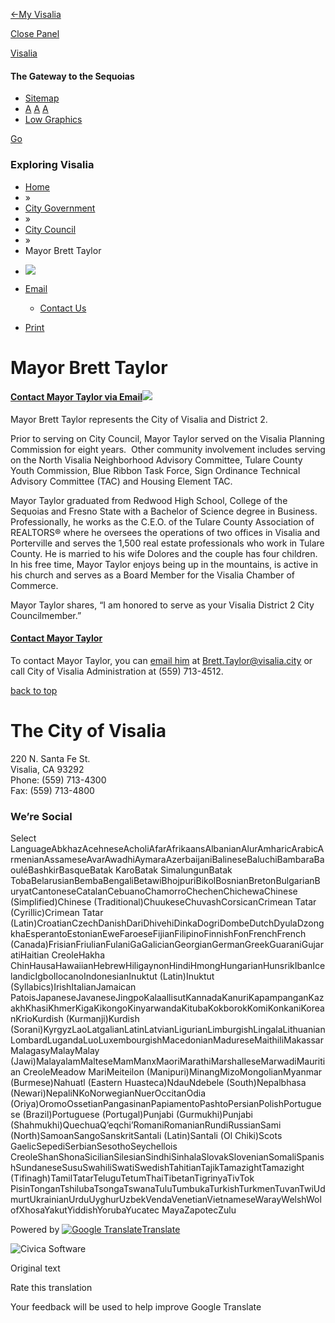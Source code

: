 [←My Visalia](https://www.visalia.city/government/city_council/mayor_brett_taylor.asp)

[Close Panel](https://www.visalia.city/government/city_council/mayor_brett_taylor.asp)

[Visalia](https://visalia.city/default.asp "Return to Home")

#### The Gateway to the Sequoias

- [Sitemap](https://www.visalia.city/sitemap.asp)
- [A](https://www.visalia.city/government/city_council/mayor_brett_taylor.asp) [A](https://www.visalia.city/government/city_council/mayor_brett_taylor.asp) [A](https://www.visalia.city/government/city_council/mayor_brett_taylor.asp)
- [Low Graphics](https:subGrphVer%28'lo'%29)

[Go](https:frmSearchGo%28%29;)

### Exploring Visalia

- [Home](https://visalia.city/default.asp)
- »
- [City Government](https://www.visalia.city/government/default.asp)
- »
- [City Council](https://www.visalia.city/government/city_council/default.asp)
- »
- Mayor Brett Taylor

<!--THE END-->

- ![](https://www.visalia.city/img/00/icons/newicons/icon-add.png)
- [Email](https://www.visalia.city/government/city_council/mayor_brett_taylor.asp)
  
  - [Contact Us](https:Civica_Modal.showModal%28'modal-contact-us',%20'/custom/overlay/contact-us.asp?m=1&u=http%3A%2F%2Fwww.visalia.city%2Fgovernment%2Fcity_council%2Fmayor_brett_taylor.asp&i=921&t=%27%2C%20%27medium%27%2C%20%27modalJsInit%28%29%27%20%29%3B)
- [Print](https:window.print%28%29;)

# Mayor Brett Taylor

#### [Contact Mayor Taylor via Email![](https://www.visalia.city/images/Departments/CityCouncil/Brett_Taylor_Photo_City_Council_2023.jpg)](mailto:brett.taylor@visalia.city?subject=Email%20from%20City%20of%20Visalia%20Website)

Mayor Brett Taylor represents the City of Visalia and District 2.

Prior to serving on City Council, Mayor Taylor served on the Visalia Planning Commission for eight years.  Other community involvement includes serving on the North Visalia Neighborhood Advisory Committee, Tulare County Youth Commission, Blue Ribbon Task Force, Sign Ordinance Technical Advisory Committee (TAC) and Housing Element TAC.

Mayor Taylor graduated from Redwood High School, College of the Sequoias and Fresno State with a Bachelor of Science degree in Business. Professionally, he works as the C.E.O. of the Tulare County Association of REALTORS® where he oversees the operations of two offices in Visalia and Porterville and serves the 1,500 real estate professionals who work in Tulare County. He is married to his wife Dolores and the couple has four children. In his free time, Mayor Taylor enjoys being up in the mountains, is active in his church and serves as a Board Member for the Visalia Chamber of Commerce.

Mayor Taylor shares, “I am honored to serve as your Visalia District 2 City Councilmember.” 

#### [Contact Mayor Taylor](mailto:brett.taylor@visalia.city?subject=Email%20from%20City%20Website)

To contact Mayor Taylor, you can [email him](mailto:brett.taylor@visalia.city?subject=Email%20from%20City%20Website) at [Brett.Taylor@visalia.city](mailto:mailto:Brett.Taylor@visalia.city) or call City of Visalia Administration at (559) 713-4512.

[back to top](https://www.visalia.city/government/city_council/mayor_brett_taylor.asp/%5Cdefault.asp)

# The City of Visalia

220 N. Santa Fe St.  
Visalia, CA 93292  
Phone: (559) 713-4300  
Fax: (559) 713-4800

### We’re Social

Select LanguageAbkhazAcehneseAcholiAfarAfrikaansAlbanianAlurAmharicArabicArmenianAssameseAvarAwadhiAymaraAzerbaijaniBalineseBaluchiBambaraBaouléBashkirBasqueBatak KaroBatak SimalungunBatak TobaBelarusianBembaBengaliBetawiBhojpuriBikolBosnianBretonBulgarianBuryatCantoneseCatalanCebuanoChamorroChechenChichewaChinese (Simplified)Chinese (Traditional)ChuukeseChuvashCorsicanCrimean Tatar (Cyrillic)Crimean Tatar (Latin)CroatianCzechDanishDariDhivehiDinkaDogriDombeDutchDyulaDzongkhaEsperantoEstonianEweFaroeseFijianFilipinoFinnishFonFrenchFrench (Canada)FrisianFriulianFulaniGaGalicianGeorgianGermanGreekGuaraniGujaratiHaitian CreoleHakha ChinHausaHawaiianHebrewHiligaynonHindiHmongHungarianHunsrikIbanIcelandicIgboIlocanoIndonesianInuktut (Latin)Inuktut (Syllabics)IrishItalianJamaican PatoisJapaneseJavaneseJingpoKalaallisutKannadaKanuriKapampanganKazakhKhasiKhmerKigaKikongoKinyarwandaKitubaKokborokKomiKonkaniKoreanKrioKurdish (Kurmanji)Kurdish (Sorani)KyrgyzLaoLatgalianLatinLatvianLigurianLimburgishLingalaLithuanianLombardLugandaLuoLuxembourgishMacedonianMadureseMaithiliMakassarMalagasyMalayMalay (Jawi)MalayalamMalteseMamManxMaoriMarathiMarshalleseMarwadiMauritian CreoleMeadow MariMeiteilon (Manipuri)MinangMizoMongolianMyanmar (Burmese)Nahuatl (Eastern Huasteca)NdauNdebele (South)Nepalbhasa (Newari)NepaliNKoNorwegianNuerOccitanOdia (Oriya)OromoOssetianPangasinanPapiamentoPashtoPersianPolishPortuguese (Brazil)Portuguese (Portugal)Punjabi (Gurmukhi)Punjabi (Shahmukhi)QuechuaQʼeqchiʼRomaniRomanianRundiRussianSami (North)SamoanSangoSanskritSantali (Latin)Santali (Ol Chiki)Scots GaelicSepediSerbianSesothoSeychellois CreoleShanShonaSicilianSilesianSindhiSinhalaSlovakSlovenianSomaliSpanishSundaneseSusuSwahiliSwatiSwedishTahitianTajikTamazightTamazight (Tifinagh)TamilTatarTeluguTetumThaiTibetanTigrinyaTivTok PisinTonganTshilubaTsongaTswanaTuluTumbukaTurkishTurkmenTuvanTwiUdmurtUkrainianUrduUyghurUzbekVendaVenetianVietnameseWarayWelshWolofXhosaYakutYiddishYorubaYucatec MayaZapotecZulu

Powered by [![Google Translate](https://www.gstatic.com/images/branding/googlelogo/1x/googlelogo_color_42x16dp.png)Translate](https://translate.google.com)

![Civica Software](https://www.visalia.city/img/00/layout/civica_logo.png "Powered by Civica Software")

Original text

Rate this translation

Your feedback will be used to help improve Google Translate